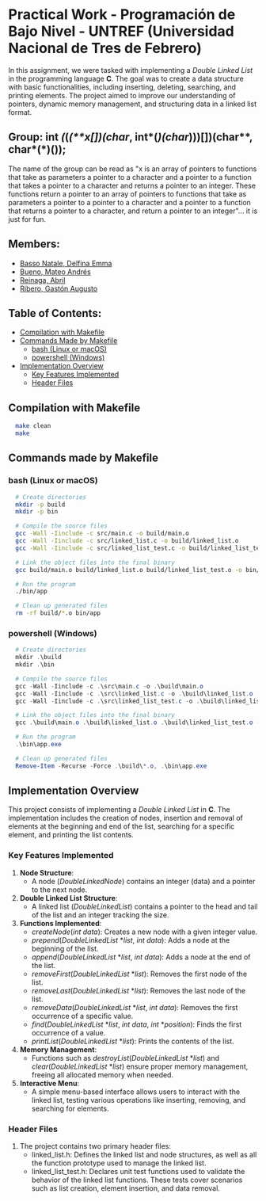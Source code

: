# Practical Work - Programación de Bajo Nivel - UNTREF (Universidad Nacional de Tres de Febrero)

In this assignment, we were tasked with implementing a *Double Linked List* in the programming language **C**. The goal was to create a data structure with basic functionalities, including inserting, deleting, searching, and printing elements. The project aimed to improve our understanding of pointers, dynamic memory management, and structuring data in a linked list format.

## Group: int _(_(_(\*\*x[])(char_, int*(*)(char*)))[])(char\*\*, char*(\*)());

The name of the group can be read as "x is an array of pointers to functions that take as parameters a pointer to a character and a pointer to a function that takes a pointer to a character and returns a pointer to an integer. These functions return a pointer to an array of pointers to functions that take as parameters a pointer to a pointer to a character and a pointer to a function that returns a pointer to a character, and return a pointer to an integer"... it is just for fun.

## Members:
  - [Basso Natale, Delfina Emma](https://github.com/delfina-basso)
  - [Bueno, Mateo Andrés](https://github.com/MateoBueno)
  - [Reinaga, Abril](https://github.com/makochipa)
  - [Ribero, Gastón Augusto](https://github.com/trigologiaa)

## Table of Contents:
- [Compilation with Makefile](#compilation-with-makefile)
- [Commands Made by Makefile](#commands-made-by-makefile)
  - [bash (Linux or macOS)](#bash-linux-or-macos)
  - [powershell (Windows)](#powershell-windows)
- [Implementation Overview](#implementation-overview)
  - [Key Features Implemented](#key-features-implemented)
  - [Header Files](#header-files)

## Compilation with Makefile

```bash
  make clean
  make
```

## Commands made by Makefile

### bash (Linux or macOS)

```bash
  # Create directories
  mkdir -p build
  mkdir -p bin

  # Compile the source files
  gcc -Wall -Iinclude -c src/main.c -o build/main.o
  gcc -Wall -Iinclude -c src/linked_list.c -o build/linked_list.o
  gcc -Wall -Iinclude -c src/linked_list_test.c -o build/linked_list_test.o

  # Link the object files into the final binary
  gcc build/main.o build/linked_list.o build/linked_list_test.o -o bin/app

  # Run the program
  ./bin/app

  # Clean up generated files
  rm -rf build/*.o bin/app
```

### powershell (Windows)

```powershell
  # Create directories
  mkdir .\build
  mkdir .\bin

  # Compile the source files
  gcc -Wall -Iinclude -c .\src\main.c -o .\build\main.o
  gcc -Wall -Iinclude -c .\src\linked_list.c -o .\build\linked_list.o
  gcc -Wall -Iinclude -c .\src\linked_list_test.c -o .\build\linked_list_test.o

  # Link the object files into the final binary
  gcc .\build\main.o .\build\linked_list.o .\build\linked_list_test.o -o .\bin\app.exe

  # Run the program
  .\bin\app.exe

  # Clean up generated files
  Remove-Item -Recurse -Force .\build\*.o, .\bin\app.exe
```

## Implementation Overview

This project consists of implementing a *Double Linked List* in **C**. The implementation includes the creation of nodes, insertion and removal of elements at the beginning and end of the list, searching for a specific element, and printing the list contents.

### Key Features Implemented

1. **Node Structure**:
    - A node (*DoubleLinkedNode*) contains an integer (data) and a pointer to the next node.
2. **Double Linked List Structure**:
    - A linked list (*DoubleLinkedList*) contains a pointer to the head and tail of the list and an integer tracking the size.
3. **Functions Implemented**:
    - *createNode*(*int* *data*): Creates a new node with a given integer value.
    - *prepend*(*DoubleLinkedList* **list*, *int* *data*): Adds a node at the beginning of the list.
    - *append*(*DoubleLinkedList* **list*, *int* *data*): Adds a node at the end of the list.
    - *removeFirst*(*DoubleLinkedList* **list*): Removes the first node of the list.
    - *removeLast*(*DoubleLinkedList* **list*): Removes the last node of the list.
    - *removeData*(*DoubleLinkedList* **list*, *int* *data*): Removes the first occurrence of a specific value.
    - *find*(*DoubleLinkedList* **list*, *int* *data*, *int* **position*): Finds the first occurrence of a value.
    - *printList*(*DoubleLinkedList* **list*): Prints the contents of the list.
4. **Memory Management**:
    - Functions such as *destroyList*(*DoubleLinkedList* **list*) and *clear*(*DoubleLinkedList* **list*) ensure proper memory management, freeing all allocated memory when needed.
5. **Interactive Menu**:
    - A simple menu-based interface allows users to interact with the linked list, testing various operations like inserting, removing, and searching for elements.

### Header Files

1. The project contains two primary header files:
    - linked_list.h: Defines the linked list and node structures, as well as all the function prototype used to manage the linked list.
    - linked_list_test.h: Declares unit test functions used to validate the behavior of the linked list functions. These tests cover scenarios such as list creation, element insertion, and data removal.